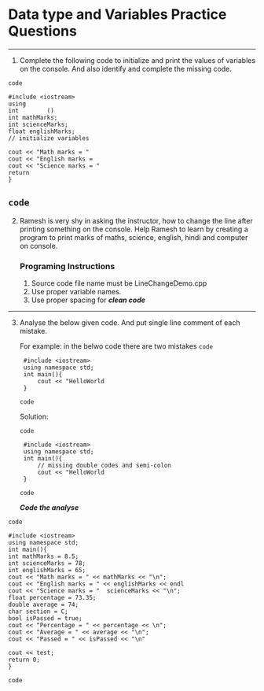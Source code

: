 # Data type and Variables Practice Questions
---
1. Complete the following code to initialize and print the values of variables on the console. And also identify and complete the missing code.

`code` 

    #include <iostream>
    using
    int        ()
    int mathMarks;
    int scienceMarks;
    float englishMarks;
    // initialize variables 

    cout << "Math marks = " 
    cout << "English marks = 
    cout << "Science marks = " 
    return 
    }
`code`
---

2. Ramesh is very shy in asking the instructor, how to change the line after printing something on the console. Help Ramesh to learn by creating a program to print marks of maths, science, english, hindi and computer on console. 

    ### Programing Instructions
    1. Source code file name must be LineChangeDemo.cpp
    2. Use proper variable names.
    3. Use proper spacing for ***clean code***
---

3. Analyse the below given code. And put single line comment of each mistake.

    For example: in the belwo code there are two mistakes
    `code`

        #include <iostream>
        using namespace std;
        int main(){
            cout << "HelloWorld
        }

    `code`   

    Solution:

    `code`

        #include <iostream>
        using namespace std;
        int main(){
            // missing double codes and semi-colon
            cout << "HelloWorld
        }

    `code`   

    ***Code the analyse***


`code`

    #include <iostream>
    using namespace std;
    int main(){
    int mathMarks = 8.5;
    int scienceMarks = 78;
    int englishMarks = 65;
    cout << "Math marks = " << mathMarks << "\n";
    cout << "English marks = " << englishMarks << endl
    cout << "Science marks = "  scienceMarks << "\n";
    float percentage = 73.35;
    double average = 74;
    char section = C;
    bool isPassed = true;
    cout << "Percentage = " << percentage << \n";
    cout << "Average = " << average << "\n";
    cout << "Passed = " << isPassed << "\n"
    
    cout << test;
    return 0;
    }
`code`